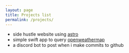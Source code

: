 ```yaml
---
layout: page
title: Projects list
permalink: /projects/
---
```



* side hustle website using [astro](https://astro.build)
* simple swift app to query [openweathermap](https://openweathermap.org)
* a discord bot to post when i make commits to github
